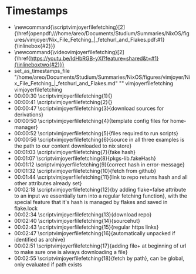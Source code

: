 # Timestamps
- \newcommand{\scriptvimjoyerfilefetching}[2]{\href{openpdf:///home/areo/Documents/Studium/Summaries/NixOS/figures/vimjoyer/Nix_File_Fetching_|_fetchurl_and_Flakes.pdf:#1}{\inlinebox{#2}}}
- \newcommand{\videovimjoyerfilefetching}[2]{\href{https://youtu.be/IdHbRGB-yXI?feature=shared&t=#1}{\inlineboxtwo{#2}}}
- set_as_timestamps_file "/home/areo/Documents/Studium/Summaries/NixOS/figures/vimjoyer/Nix_File_Fetching_|_fetchurl_and_Flakes.md" "" vimjoyerfilefetching vimjoyerfilefetching
- 00:00:30 \scriptvimjoyerfilefetching{1}{}
- 00:00:41 \scriptvimjoyerfilefetching{2}{}
- 00:00:47 \scriptvimjoyerfilefetching{3}{download sources for derivations}
- 00:00:50 \scriptvimjoyerfilefetching{4}{template config files for home-manager}
- 00:00:52 \scriptvimjoyerfilefetching{5}{files required to run scripts}
- 00:00:56 \scriptvimjoyerfilefetching{6}{source in all three examples is the path to our content downloaded to nix store}
- 00:01:03 \scriptvimjoyerfilefetching{7}{fake hash}
- 00:01:07 \scriptvimjoyerfilefetching{8}{pkgs-lib.fakeHash}
- 00:01:12 \scriptvimjoyerfilefetching{9}{correct hash in error-message}
- 00:01:32 \scriptvimjoyerfilefetching{10}{fetch from github}
- 00:01:44 \scriptvimjoyerfilefetching{11}{link to repo returns hash and all other attributes already set}
- 00:02:18 \scriptvimjoyerfilefetching{12}{by adding flake=false attribute to an input we essentially turn into a regular fetching function}, with the special feature that it's hash is managed by flakes and saved in flake.lock
- 00:02:34 \scriptvimjoyerfilefetching{13}{download repo}
- 00:02:40 \scriptvimjoyerfilefetching{14}{sourcehut}
- 00:02:43 \scriptvimjoyerfilefetching{15}{regular https links}
- 00:02:47 \scriptvimjoyerfilefetching{16}{automatically unpacked if identified as archive}
- 00:02:51 \scriptvimjoyerfilefetching{17}{adding file+ at beginning of url to make sure one is always downloading a file}
- 00:02:55 \scriptvimjoyerfilefetching{18}{fetch by path}, can be global, only evaluated if path exists
